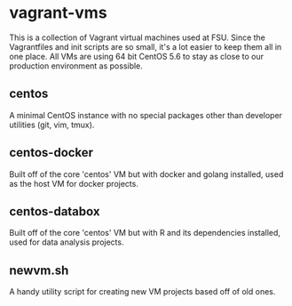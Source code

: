 # vagrant-vms

This is a collection of Vagrant virtual machines used at FSU. Since the Vagrantfiles and init scripts are so small, it's a lot easier to keep them all in one place. All VMs are using 64 bit CentOS 5.6 to stay as close to our production environment as possible.

## centos 
A minimal CentOS instance with no special packages other than developer utilities (git, vim, tmux).

## centos-docker 
Built off of the core 'centos' VM but with docker and golang installed, used as the host VM for docker projects.

## centos-databox 
Built off of the core 'centos' VM but with R and its dependencies installed, used for data analysis projects.

## newvm.sh 
A handy utility script for creating new VM projects based off of old ones.
